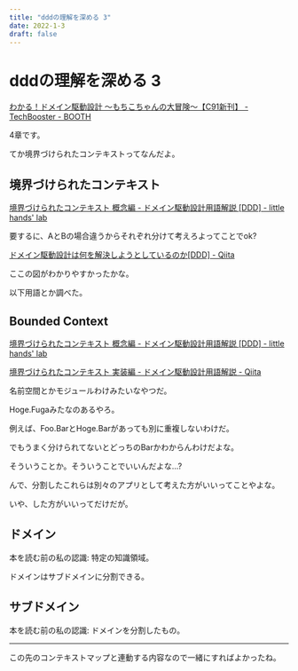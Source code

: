 ```yaml
---
title: "dddの理解を深める 3"
date: 2022-1-3
draft: false
---
```

# dddの理解を深める 3

[わかる！ドメイン駆動設計 ～もちこちゃんの大冒険～【C91新刊】 - TechBooster - BOOTH](https://booth.pm/ja/items/392260)



4章です。



てか境界づけられたコンテキストってなんだよ。



## 境界づけられたコンテキスト



[境界づけられたコンテキスト 概念編 - ドメイン駆動設計用語解説 [DDD] - little hands&#39; lab](https://little-hands.hatenablog.com/entry/2017/11/28/bouded-context-concept)



要するに、AとBの場合違うからそれぞれ分けて考えろよってことでok?



[ドメイン駆動設計は何を解決しようとしているのか[DDD] - Qiita](https://qiita.com/little_hand_s/items/721afcbc555444663247#%E3%83%A2%E3%83%87%E3%83%AA%E3%83%B3%E3%82%B0%E3%81%8B%E3%82%89%E5%88%A9%E7%9B%8A%E3%82%92%E5%BE%97%E3%82%8B%E3%81%9F%E3%82%81%E3%81%AE%E3%82%A2%E3%83%97%E3%83%AD%E3%83%BC%E3%83%81)



ここの図がわかりやすかったかな。



以下用語とか調べた。



## Bounded Context



[境界づけられたコンテキスト 概念編 - ドメイン駆動設計用語解説 [DDD] - little hands&#39; lab](https://little-hands.hatenablog.com/entry/2017/11/28/bouded-context-concept)



[境界づけられたコンテキスト 実装編 - ドメイン駆動設計用語解説 - Qiita](https://qiita.com/little_hand_s/items/6e65ae050b873056c50c)



名前空間とかモジュールわけみたいなやつだ。



Hoge.Fugaみたなのあるやろ。



例えば、Foo.BarとHoge.Barがあっても別に重複しないわけだ。



でもうまく分けられてないとどっちのBarかわからんわけだよな。



そういうことか。そういうことでいいんだよな...?



んで、分割したこれらは別々のアプリとして考えた方がいいってことやよな。



いや、した方がいいってだけだが。



## ドメイン



本を読む前の私の認識: 特定の知識領域。



ドメインはサブドメインに分割できる。



## サブドメイン



本を読む前の私の認識: ドメインを分割したもの。



---



この先のコンテキストマップと連動する内容なので一緒にすればよかったね。
